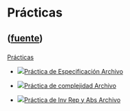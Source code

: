 # Prácticas
([fuente](https://campus.exactas.uba.ar/course/view.php?id=990&section=8))
---
###
[Prácticas](https://campus.exactas.uba.ar/course/view.php?id=990&section=8)

  - [![ ](https://campus.exactas.uba.ar/theme/image.php/aardvark/core/1524752928/f/pdf-24)Práctica de Especificación Archivo](https://campus.exactas.uba.ar/mod/resource/view.php?id=53272)

  - [![ ](https://campus.exactas.uba.ar/theme/image.php/aardvark/core/1524752928/f/pdf-24)Práctica de complejidad Archivo](https://campus.exactas.uba.ar/mod/resource/view.php?id=53273)

  - [![ ](https://campus.exactas.uba.ar/theme/image.php/aardvark/core/1524752928/f/pdf-24)Práctica de Inv Rep y Abs Archivo](https://campus.exactas.uba.ar/mod/resource/view.php?id=53274)

